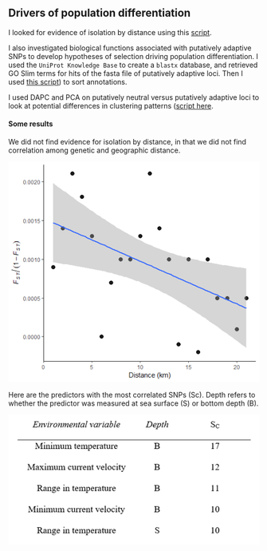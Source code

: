 ## Drivers of population differentiation

I looked for evidence of isolation by distance using this [script](https://github.com/nclowell/RAD_scallops/blob/master/5_potential_drivers_of_differentiation/IBD.R).

I also investigated biological functions associated with putatively adaptive SNPs to develop hypotheses of selection driving population differentiation. I used the ``UniProt Knowledge Base`` to create a ``blastx`` database, and retrieved GO Slim terms for hits of the fasta file of putatively adaptive loci. Then I used [this script](https://github.com/nclowell/RAD_sea_cucumbers/blob/master/5_potential_drivers_of_differentiation/gene_annotation_w_uniprot.R)) to sort annotations.

I used DAPC and PCA on putatively neutral versus putatively adaptive loci to look at potential differences in clustering patterns ([script here](https://github.com/nclowell/RAD_scallops/blob/master/3_pop_structure_analyses/PCA_DAPC.R).

#### Some results

We did not find evidence for isolation by distance, in that we did not find correlation among genetic and geographic distance.

![ibd](https://github.com/nclowell/RAD_scallops/blob/master/imgs/ibd.png?raw=true)

Here are the predictors with the most correlated SNPs (Sc). Depth refers to whether the predictor was measured at sea surface (S) or bottom depth (B).

![pred](https://github.com/nclowell/RAD_scallops/blob/master/imgs/predictors.PNG?raw=true)